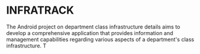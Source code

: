 # INFRATRACK
The Android project on department class infrastructure details aims to develop a comprehensive  application that provides information and management capabilities regarding various aspects of a  department's class infrastructure. T
